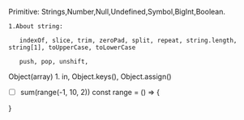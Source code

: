 Primitive: Strings,Number,Null,Undefined,Symbol,BigInt,Boolean.

    1.About string:

       indexOf, slice, trim, zeroPad, split, repeat, string.length, string[1], toUpperCase, toLowerCase
       
       push, pop, unshift, 
   
Object(array)
    1. in, Object.keys(), Object.assign()
    
    
    
  
  - [ ] sum(range(-1, 10, 2))
  const range = () => {

  }
